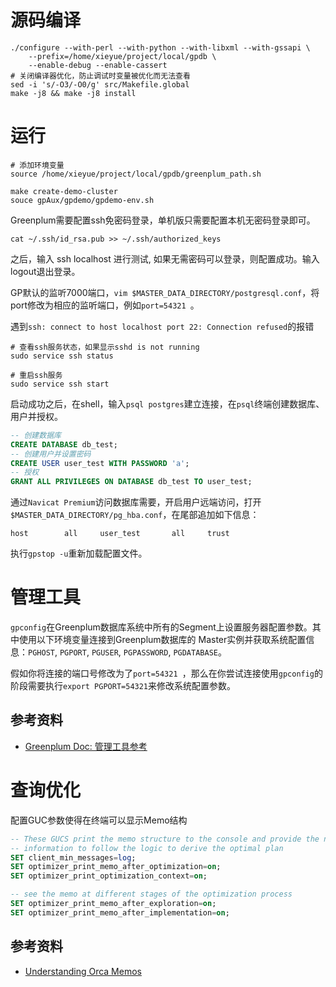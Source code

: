 # 源码编译

```shell
./configure --with-perl --with-python --with-libxml --with-gssapi \
	--prefix=/home/xieyue/project/local/gpdb \
	--enable-debug --enable-cassert
# 关闭编译器优化，防止调试时变量被优化而无法查看
sed -i 's/-O3/-O0/g' src/Makefile.global
make -j8 && make -j8 install
```

# 运行

```shell
# 添加环境变量
source /home/xieyue/project/local/gpdb/greenplum_path.sh

make create-demo-cluster
souce gpAux/gpdemo/gpdemo-env.sh
```

Greenplum需要配置ssh免密码登录，单机版只需要配置本机无密码登录即可。

```shell
cat ~/.ssh/id_rsa.pub >> ~/.ssh/authorized_keys
```

之后，输入 ssh localhost 进行测试, 如果无需密码可以登录，则配置成功。输入logout退出登录。

GP默认的监听7000端口，`vim $MASTER_DATA_DIRECTORY/postgresql.conf`，将port修改为相应的监听端口，例如`port=54321 `。

遇到`ssh: connect to host localhost port 22: Connection refused`的报错

```shell
# 查看ssh服务状态，如果显示sshd is not running
sudo service ssh status

# 重启ssh服务
sudo service ssh start
```



启动成功之后，在shell，输入`psql postgres`建立连接，在`psql`终端创建数据库、用户并授权。

```sql
-- 创建数据库
CREATE DATABASE db_test;
-- 创建用户并设置密码
CREATE USER user_test WITH PASSWORD 'a';
-- 授权
GRANT ALL PRIVILEGES ON DATABASE db_test TO user_test;
```

通过`Navicat Premium`访问数据库需要，开启用户远端访问，打开`$MASTER_DATA_DIRECTORY/pg_hba.conf`，在尾部追加如下信息：

```shell
host		all		user_test		all		trust
```

执行`gpstop -u`重新加载配置文件。

# 管理工具

`gpconfig`在Greenplum数据库系统中所有的Segment上设置服务器配置参数。其中使用以下环境变量连接到Greenplum数据库的 Master实例并获取系统配置信息：`PGHOST`, `PGPORT`, `PGUSER`, `PGPASSWORD`, `PGDATABASE`。

假如你将连接的端口号修改为了`port=54321 `，那么在你尝试连接使用`gpconfig`的阶段需要执行`export PGPORT=54321`来修改系统配置参数。

## 参考资料

- [Greenplum Doc: 管理工具参考](http://docs-cn.greenplum.org/v6/utility_guide/admin_utilities/util_ref.html)

# 查询优化

配置GUC参数使得在终端可以显示Memo结构

```sql
-- These GUCS print the memo structure to the console and provide the necessary
-- information to follow the logic to derive the optimal plan
SET client_min_messages=log;
SET optimizer_print_memo_after_optimization=on;
SET optimizer_print_optimization_context=on;

-- see the memo at different stages of the optimization process
SET optimizer_print_memo_after_exploration=on;
SET optimizer_print_memo_after_implementation=on;
```

## 参考资料

- [Understanding Orca Memos](https://github.com/greenplum-db/gpdb/blob/master/src/backend/gporca/README.memo.md)